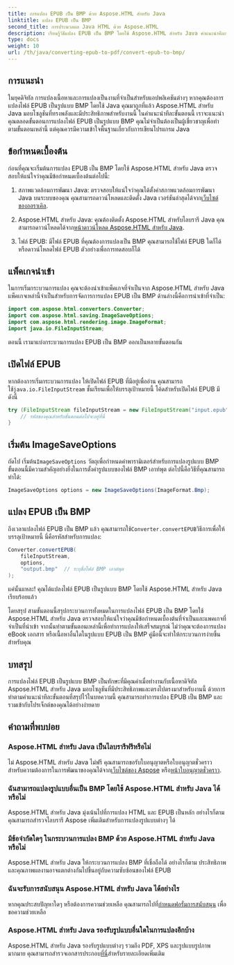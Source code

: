 ```yaml
---
title: การแปลง EPUB เป็น BMP ด้วย Aspose.HTML สำหรับ Java
linktitle: แปลง EPUB เป็น BMP
second_title: การประมวลผล Java HTML ด้วย Aspose.HTML
description: เรียนรู้วิธีแปลง EPUB เป็น BMP โดยใช้ Aspose.HTML สำหรับ Java คำแนะนำทีละขั้นตอนสำหรับการแปลงเนื้อหาอย่างมีประสิทธิภาพ
type: docs
weight: 10
url: /th/java/converting-epub-to-pdf/convert-epub-to-bmp/
---
```


## การแนะนำ

ในยุคดิจิทัล การแปลงเนื้อหาและการแปลงเป็นงานที่จำเป็นสำหรับแอปพลิเคชันต่างๆ หากคุณต้องการแปลงไฟล์ EPUB เป็นรูปแบบ BMP โดยใช้ Java คุณมาถูกที่แล้ว Aspose.HTML สำหรับ Java มอบโซลูชันที่ทรงพลังและมีประสิทธิภาพสำหรับงานนี้ ในคำแนะนำทีละขั้นตอนนี้ เราจะแนะนำคุณตลอดขั้นตอนการแปลงไฟล์ EPUB เป็นรูปแบบ BMP คุณไม่จำเป็นต้องเป็นผู้เชี่ยวชาญเพื่อทำตามขั้นตอนเหล่านี้ แต่คุณควรมีความเข้าใจพื้นฐานเกี่ยวกับการเขียนโปรแกรม Java

## ข้อกำหนดเบื้องต้น

ก่อนที่คุณจะเริ่มต้นการแปลง EPUB เป็น BMP โดยใช้ Aspose.HTML สำหรับ Java ตรวจสอบให้แน่ใจว่าคุณมีข้อกำหนดเบื้องต้นต่อไปนี้:

1.  สภาพแวดล้อมการพัฒนา Java: ตรวจสอบให้แน่ใจว่าคุณได้ตั้งค่าสภาพแวดล้อมการพัฒนา Java บนระบบของคุณ คุณสามารถดาวน์โหลดและติดตั้ง Java เวอร์ชันล่าสุดได้จาก[เว็บไซต์ของออราเคิล](https://www.oracle.com/java/technologies/javase-downloads.html).

2.  Aspose.HTML สำหรับ Java: คุณต้องติดตั้ง Aspose.HTML สำหรับไลบรารี Java คุณสามารถดาวน์โหลดได้จาก[หน้าดาวน์โหลด Aspose.HTML สำหรับ Java](https://releases.aspose.com/html/java/).

3. ไฟล์ EPUB: มีไฟล์ EPUB ที่คุณต้องการแปลงเป็น BMP คุณสามารถใช้ไฟล์ EPUB ใดก็ได้หรือดาวน์โหลดไฟล์ EPUB ตัวอย่างเพื่อการทดสอบก็ได้

## แพ็คเกจนำเข้า

ในการเริ่มกระบวนการแปลง คุณจะต้องนำเข้าแพ็คเกจที่จำเป็นจาก Aspose.HTML สำหรับ Java แพ็คเกจเหล่านี้จำเป็นสำหรับการจัดการการแปลง EPUB เป็น BMP ด้านล่างนี้คือการนำเข้าที่จำเป็น:

```java
import com.aspose.html.converters.Converter;
import com.aspose.html.saving.ImageSaveOptions;
import com.aspose.html.rendering.image.ImageFormat;
import java.io.FileInputStream;
```

ตอนนี้ เรามาแบ่งกระบวนการแปลง EPUB เป็น BMP ออกเป็นหลายขั้นตอนกัน

## เปิดไฟล์ EPUB

 หากต้องการเริ่มกระบวนการแปลง ให้เปิดไฟล์ EPUB ที่มีอยู่เพื่ออ่าน คุณสามารถใช้`java.io.FileInputStream` ชั้นเรียนเพื่อให้บรรลุเป้าหมายนี้ โค้ดสำหรับเปิดไฟล์ EPUB มีดังนี้

```java
try (FileInputStream fileInputStream = new FileInputStream("input.epub")) {
    // รหัสของคุณสำหรับขั้นตอนต่อไปจะอยู่ที่นี่
}
```

## เริ่มต้น ImageSaveOptions

 ถัดไป เริ่มต้น`ImageSaveOptions` วัตถุเพื่อกำหนดค่าพารามิเตอร์สำหรับการแปลงรูปแบบ BMP ขั้นตอนนี้มีความสำคัญอย่างยิ่งในการตั้งค่ารูปแบบของไฟล์ BMP เอาท์พุต ต่อไปนี้คือวิธีที่คุณสามารถทำได้:

```java
ImageSaveOptions options = new ImageSaveOptions(ImageFormat.Bmp);
```

## แปลง EPUB เป็น BMP

 ถึงเวลาแปลงไฟล์ EPUB เป็น BMP แล้ว คุณสามารถใช้`Converter.convertEPUB`วิธีการเพื่อให้บรรลุเป้าหมายนี้ นี่คือรหัสสำหรับการแปลง:

```java
Converter.convertEPUB(
    fileInputStream,
    options,
    "output.bmp"  // ระบุชื่อไฟล์ BMP เอาต์พุต
);
```

แค่นั้นแหละ! คุณได้แปลงไฟล์ EPUB เป็นรูปแบบ BMP โดยใช้ Aspose.HTML สำหรับ Java เรียบร้อยแล้ว

โดยสรุป สามขั้นตอนนี้สรุปกระบวนการทั้งหมดในการแปลงไฟล์ EPUB เป็น BMP โดยใช้ Aspose.HTML สำหรับ Java ตรวจสอบให้แน่ใจว่าคุณมีข้อกำหนดเบื้องต้นที่จำเป็นและแพคเกจที่จำเป็นที่นำเข้า จากนั้นทำตามขั้นตอนเหล่านี้เพื่อทำการแปลงให้เสร็จสมบูรณ์ ไม่ว่าคุณจะต้องการแปลง eBook เอกสาร หรือเนื้อหาอื่นใดในรูปแบบ EPUB เป็น BMP คู่มือนี้จะทำให้กระบวนการง่ายขึ้นสำหรับคุณ

## บทสรุป

การแปลงไฟล์ EPUB เป็นรูปแบบ BMP เป็นทักษะที่มีคุณค่าเมื่อทำงานกับเนื้อหาดิจิทัล Aspose.HTML สำหรับ Java มอบโซลูชันที่มีประสิทธิภาพและตรงไปตรงมาสำหรับงานนี้ ด้วยการทำตามคำแนะนำทีละขั้นตอนที่สรุปไว้ในบทความนี้ คุณสามารถทำการแปลง EPUB เป็น BMP และรวมเข้ากับโปรเจ็กต์ของคุณได้อย่างง่ายดาย

## คำถามที่พบบ่อย

### Aspose.HTML สำหรับ Java เป็นไลบรารีฟรีหรือไม่
ไม่ Aspose.HTML สำหรับ Java ไม่ฟรี คุณสามารถขอรับใบอนุญาตหรือใบอนุญาตชั่วคราวสำหรับความต้องการในการพัฒนาของคุณได้จาก[เว็บไซต์ของ Aspose](https://purchase.aspose.com/buy) หรือ[หน้าใบอนุญาตชั่วคราว](https://purchase.aspose.com/temporary-license/).

### ฉันสามารถแปลงรูปแบบอื่นเป็น BMP โดยใช้ Aspose.HTML สำหรับ Java ได้หรือไม่
Aspose.HTML สำหรับ Java มุ่งเน้นไปที่การแปลง HTML และ EPUB เป็นหลัก อย่างไรก็ตาม คุณสามารถสำรวจไลบรารี Aspose เพิ่มเติมสำหรับการแปลงรูปแบบต่างๆ ได้

### มีข้อจำกัดใดๆ ในกระบวนการแปลง BMP ด้วย Aspose.HTML สำหรับ Java หรือไม่
Aspose.HTML สำหรับ Java ให้กระบวนการแปลง BMP ที่เชื่อถือได้ อย่างไรก็ตาม ประสิทธิภาพและคุณภาพผลงานอาจแตกต่างกันไปขึ้นอยู่กับความซับซ้อนของไฟล์ EPUB

### ฉันจะรับการสนับสนุน Aspose.HTML สำหรับ Java ได้อย่างไร
 หากคุณประสบปัญหาใดๆ หรือต้องการความช่วยเหลือ คุณสามารถไปที่[กำหนดฟอรั่มการสนับสนุน](https://forum.aspose.com/) เพื่อขอความช่วยเหลือ

### Aspose.HTML สำหรับ Java รองรับรูปแบบอื่นใดในการแปลงอีกบ้าง
 Aspose.HTML สำหรับ Java รองรับรูปแบบต่างๆ รวมถึง PDF, XPS และรูปแบบรูปภาพมากมาย คุณสามารถสำรวจเอกสารประกอบ[ที่นี่](https://reference.aspose.com/html/java/)สำหรับรายละเอียดเพิ่มเติม
